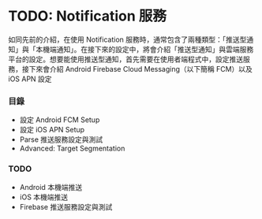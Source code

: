 # TODO: Notification 服務

如同先前的介紹，在使用 Notification 服務時，通常包含了兩種類型：「推送型通知」與「本機端通知」。在接下來的設定中，將會介紹「推送型通知」與雲端服務平台的設定。想要能使用推送型通知，首先需要在使用者端程式中，設定推送服務，接下來會介紹 Android Firebase Cloud Messaging（以下簡稱 FCM）以及 iOS APN 設定

### 目錄

* 設定 Android FCM Setup
* 設定 iOS APN Setup
* Parse 推送服務設定與測試
* Advanced: Target Segmentation

### TODO
* Android 本機端推送
* iOS 本機端推送
* Firebase 推送服務設定與測試